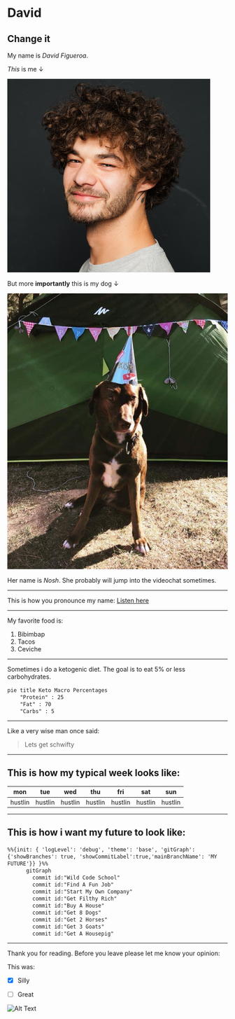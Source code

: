 # David

## Change it

My name is *David Figueroa*.  

*This* is me ↓

![df](/assets/david-figueroa.png)

But more **importantly** this is my dog ↓

![dfdog](/assets/david-figueroa-dog.JPG)

Her name is *Nosh*. She probably will jump into the videochat sometimes.  

---

This is how you pronounce my name: [Listen here](https://github.com/WildCodeSchool/2023-01-EN-Berlin-Remote2-Markdown/blob/main/assets/david-figueroa.wav?raw=true)

---

My favorite food is:  
1. Bibimbap
2. Tacos
3. Ceviche

---
Sometimes i do a ketogenic diet. The goal is to eat 5% or less carbohydrates.  


```mermaid
pie title Keto Macro Percentages
    "Protein" : 25
    "Fat" : 70
    "Carbs" : 5
```
---

Like a very wise man once said:  
> Lets get schwifty
> 
---
## This is how my typical week looks like:

| mon | tue | wed | thu | fri | sat | sun |
| --- | --- | --- | --- | --- | --- | --- |
| hustlin | hustlin | hustlin | hustlin | hustlin | hustlin | hustlin |

---

## This is how i want my future to look like:  

```mermaid
%%{init: { 'logLevel': 'debug', 'theme': 'base', 'gitGraph': {'showBranches': true, 'showCommitLabel':true,'mainBranchName': 'MY FUTURE'}} }%%
      gitGraph
        commit id:"Wild Code School"
        commit id:"Find A Fun Job"
        commit id:"Start My Own Company"
        commit id:"Get Filthy Rich"
        commit id:"Buy A House"
        commit id:"Get 8 Dogs"
        commit id:"Get 2 Horses"
        commit id:"Get 3 Goats"
        commit id:"Get A Housepig"
```
---

Thank you for reading. Before you leave please let me know your opinion:  

This was:  
- [x] Silly
- [ ] Great


![Alt Text](https://media.giphy.com/media/vFKqnCdLPNOKc/giphy.gif)

